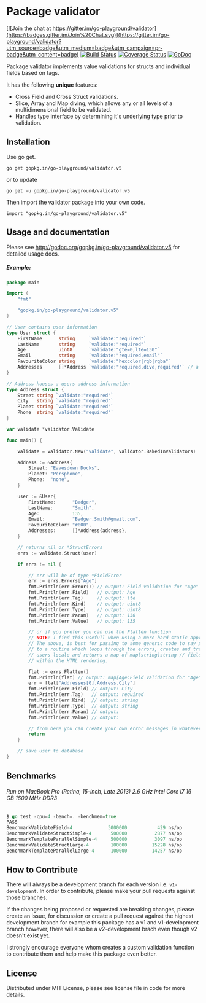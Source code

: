 Package validator
================

[![Join the chat at https://gitter.im/go-playground/validator](https://badges.gitter.im/Join%20Chat.svg)](https://gitter.im/go-playground/validator?utm_source=badge&utm_medium=badge&utm_campaign=pr-badge&utm_content=badge)
[![Build Status](https://semaphoreci.com/api/v1/projects/ec20115f-ef1b-4c7d-9393-cc76aba74eb4/487382/badge.svg)](https://semaphoreci.com/joeybloggs/validator)
[![Coverage Status](https://coveralls.io/repos/go-playground/validator/badge.svg?branch=v5)](https://coveralls.io/r/go-playground/validator?branch=v5)
[![GoDoc](https://godoc.org/gopkg.in/go-playground/validator.v5?status.svg)](https://godoc.org/gopkg.in/go-playground/validator.v5)

Package validator implements value validations for structs and individual fields based on tags.

It has the following **unique** features:

-   Cross Field and Cross Struct validations.  
-   Slice, Array and Map diving, which allows any or all levels of a multidimensional field to be validated.  
-   Handles type interface by determining it's underlying type prior to validation.  

Installation
------------

Use go get.

	go get gopkg.in/go-playground/validator.v5

or to update

	go get -u gopkg.in/go-playground/validator.v5

Then import the validator package into your own code.

	import "gopkg.in/go-playground/validator.v5"

Usage and documentation
------

Please see http://godoc.org/gopkg.in/go-playground/validator.v5 for detailed usage docs.

##### Example:
```go
package main

import (
	"fmt"

	"gopkg.in/go-playground/validator.v5"
)

// User contains user information
type User struct {
	FirstName      string     `validate:"required"`
	LastName       string     `validate:"required"`
	Age            uint8      `validate:"gte=0,lte=130"`
	Email          string     `validate:"required,email"`
	FavouriteColor string     `validate:"hexcolor|rgb|rgba"`
	Addresses      []*Address `validate:"required,dive,required"` // a person can have a home and cottage...
}

// Address houses a users address information
type Address struct {
	Street string `validate:"required"`
	City   string `validate:"required"`
	Planet string `validate:"required"`
	Phone  string `validate:"required"`
}

var validate *validator.Validate

func main() {

	validate = validator.New("validate", validator.BakedInValidators)

	address := &Address{
		Street: "Eavesdown Docks",
		Planet: "Persphone",
		Phone:  "none",
	}

	user := &User{
		FirstName:      "Badger",
		LastName:       "Smith",
		Age:            135,
		Email:          "Badger.Smith@gmail.com",
		FavouriteColor: "#000",
		Addresses:      []*Address{address},
	}

	// returns nil or *StructErrors
	errs := validate.Struct(user)

	if errs != nil {

		// err will be of type *FieldError
		err := errs.Errors["Age"]
		fmt.Println(err.Error()) // output: Field validation for "Age" failed on the "lte" tag
		fmt.Println(err.Field)   // output: Age
		fmt.Println(err.Tag)     // output: lte
		fmt.Println(err.Kind)    // output: uint8
		fmt.Println(err.Type)    // output: uint8
		fmt.Println(err.Param)   // output: 130
		fmt.Println(err.Value)   // output: 135

		// or if you prefer you can use the Flatten function
		// NOTE: I find this usefull when using a more hard static approach of checking field errors.
		// The above, is best for passing to some generic code to say parse the errors. i.e. I pass errs
		// to a routine which loops through the errors, creates and translates the error message into the
		// users locale and returns a map of map[string]string // field and error which I then use
		// within the HTML rendering.

		flat := errs.Flatten()
		fmt.Println(flat) // output: map[Age:Field validation for "Age" failed on the "lte" tag Addresses[0].Address.City:Field validation for "City" failed on the "required" tag]
		err = flat["Addresses[0].Address.City"]
		fmt.Println(err.Field) // output: City
		fmt.Println(err.Tag)   // output: required
		fmt.Println(err.Kind)  // output: string
		fmt.Println(err.Type)  // output: string
		fmt.Println(err.Param) // output:
		fmt.Println(err.Value) // output:

		// from here you can create your own error messages in whatever language you wish
		return
	}

	// save user to database
}
```

Benchmarks
------
###### Run on MacBook Pro (Retina, 15-inch, Late 2013) 2.6 GHz Intel Core i7 16 GB 1600 MHz DDR3
```go
$ go test -cpu=4 -bench=. -benchmem=true
PASS
BenchmarkValidateField-4	 		 3000000	       429 ns/op	     192 B/op	       2 allocs/op
BenchmarkValidateStructSimple-4	  	  500000	      2877 ns/op	     657 B/op	      10 allocs/op
BenchmarkTemplateParallelSimple-4	  500000	      3097 ns/op	     657 B/op	      10 allocs/op
BenchmarkValidateStructLarge-4	  	  100000	     15228 ns/op	    4350 B/op	      62 allocs/op
BenchmarkTemplateParallelLarge-4	  100000	     14257 ns/op	    4354 B/op	      62 allocs/op
```

How to Contribute
------

There will always be a development branch for each version i.e. `v1-development`. In order to contribute, 
please make your pull requests against those branches.

If the changes being proposed or requested are breaking changes, please create an issue, for discussion 
or create a pull request against the highest development branch for example this package has a 
v1 and v1-development branch however, there will also be a v2-development brach even though v2 doesn't exist yet.

I strongly encourage everyone whom creates a custom validation function to contribute them and
help make this package even better.

License
------
Distributed under MIT License, please see license file in code for more details.
